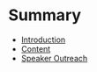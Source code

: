# Summary

* [Introduction](README.md)
* [Content](content.md)
* [Speaker Outreach](speaker-outreach.md)
